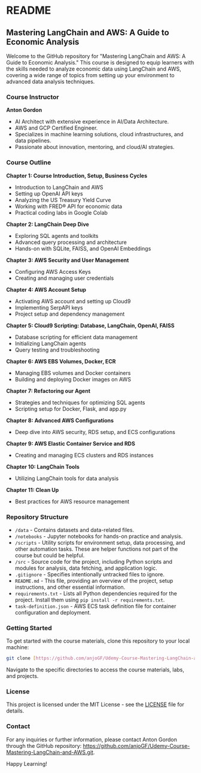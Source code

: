 # README

## Mastering LangChain and AWS: A Guide to Economic Analysis

Welcome to the GitHub repository for "Mastering LangChain and AWS: A Guide to Economic Analysis." This course is designed to equip learners with the skills needed to analyze economic data using LangChain and AWS, covering a wide range of topics from setting up your environment to advanced data analysis techniques.

### Course Instructor

**Anton Gordon**  
- AI Architect with extensive experience in AI/Data Architecture.  
- AWS and GCP Certified Engineer.  
- Specializes in machine learning solutions, cloud infrastructures, and data pipelines.  
- Passionate about innovation, mentoring, and cloud/AI strategies.

### Course Outline

**Chapter 1: Course Introduction, Setup, Business Cycles**
- Introduction to LangChain and AWS
- Setting up OpenAI API keys
- Analyzing the US Treasury Yield Curve
- Working with FRED® API for economic data
- Practical coding labs in Google Colab

**Chapter 2: LangChain Deep Dive**
- Exploring SQL agents and toolkits
- Advanced query processing and architecture
- Hands-on with SQLite, FAISS, and OpenAI Embeddings

**Chapter 3: AWS Security and User Management**
- Configuring AWS Access Keys
- Creating and managing user credentials

**Chapter 4: AWS Account Setup**
- Activating AWS account and setting up Cloud9
- Implementing SerpAPI keys
- Project setup and dependency management

**Chapter 5: Cloud9 Scripting: Database, LangChain, OpenAI, FAISS**
- Database scripting for efficient data management
- Initializing LangChain agents
- Query testing and troubleshooting

**Chapter 6: AWS EBS Volumes, Docker, ECR**
- Managing EBS volumes and Docker containers
- Building and deploying Docker images on AWS

**Chapter 7: Refactoring our Agent**
- Strategies and techniques for optimizing SQL agents
- Scripting setup for Docker, Flask, and app.py

**Chapter 8: Advanced AWS Configurations**
- Deep dive into AWS security, RDS setup, and ECS configurations

**Chapter 9: AWS Elastic Container Service and RDS**
- Creating and managing ECS clusters and RDS instances

**Chapter 10: LangChain Tools**
- Utilizing LangChain tools for data analysis

**Chapter 11: Clean Up**
- Best practices for AWS resource management

### Repository Structure

- `/data` - Contains datasets and data-related files.
- `/notebooks` - Jupyter notebooks for hands-on practice and analysis.
- `/scripts` - Utility scripts for environment setup, data processing, and other automation tasks. These are helper functions not part of the course but could be helpful. 
- `/src` - Source code for the project, including Python scripts and modules for analysis, data fetching, and application logic.
- `.gitignore` - Specifies intentionally untracked files to ignore.
- `README.md` - This file, providing an overview of the project, setup instructions, and other essential information.
- `requirements.txt` - Lists all Python dependencies required for the project. Install them using `pip install -r requirements.txt`.
- `task-definition.json` - AWS ECS task definition file for container configuration and deployment.

### Getting Started

To get started with the course materials, clone this repository to your local machine:

```bash
git clone [https://github.com/anjoGF/Udemy-Course-Mastering-LangChain-and-AWS.git]
```

Navigate to the specific directories to access the course materials, labs, and projects.

### License

This project is licensed under the MIT License - see the [LICENSE](LICENSE) file for details.

### Contact

For any inquiries or further information, please contact Anton Gordon through the GitHub repository: https://github.com/anjoGF/Udemy-Course-Mastering-LangChain-and-AWS.git.

Happy Learning!
